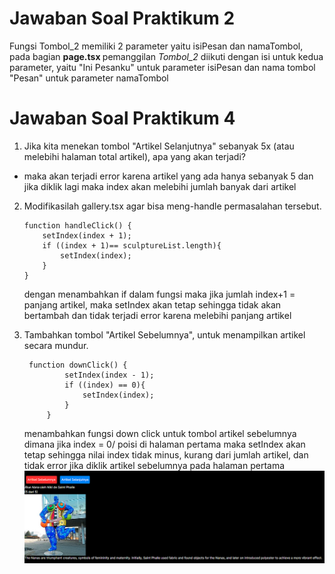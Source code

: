 # Jawaban Soal Praktikum 2
Fungsi Tombol_2 memiliki 2 parameter yaitu isiPesan dan namaTombol, pada bagian <b>page.tsx </b> pemanggilan <i>Tombol_2</i> diikuti dengan isi untuk kedua parameter, yaitu "Ini Pesanku" untuk parameter isiPesan dan nama tombol "Pesan" untuk parameter namaTombol

# Jawaban Soal Praktikum 4
 1. Jika kita menekan tombol "Artikel Selanjutnya" sebanyak 5x (atau melebihi halaman total artikel), apa yang akan terjadi?

 - maka akan terjadi error karena artikel yang ada hanya sebanyak 5 dan jika diklik lagi maka index akan melebihi jumlah banyak dari artikel

 2. Modifikasilah gallery.tsx agar bisa meng-handle permasalahan tersebut.

        function handleClick() {
            setIndex(index + 1);
            if ((index + 1)== sculptureList.length){
                setIndex(index);
            }
        }
    dengan menambahkan if dalam fungsi maka jika jumlah index+1 = panjang artikel, maka setIndex akan tetap sehingga tidak akan bertambah dan tidak terjadi error karena melebihi panjang artikel

3. Tambahkan tombol "Artikel Sebelumnya", untuk menampilkan artikel secara mundur.

        function downClick() {
                setIndex(index - 1);
                if ((index) == 0){
                    setIndex(index);
                }
            }
    menambahkan fungsi down click untuk tombol artikel sebelumnya dimana jika index = 0/ poisi di halaman pertama maka setIndex akan tetap sehingga nilai index tidak minus, kurang dari jumlah artikel, dan tidak error jika diklik artikel sebelumnya pada halaman pertama
![round](assets\01.png)